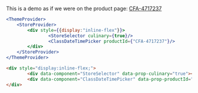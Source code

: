 
This is a demo as if we were on the product page: [CFA-4717237](https://www.surlatable.com/product/CFA-4717237/)
```jsx
<ThemeProvider>
	<StoreProvider>
		<div style={{display:"inline-flex"}}>
				<StoreSelector culinary={true}/>
				<ClassDateTimePicker productId={"CFA-4717237"}/>
		</div>
	</StoreProvider>
</ThemeProvider>
```


```html
<div style="display:inline-flex;">
		<div data-component="StoreSelector" data-prop-culinary="true"></div>
		<div data-component="ClassDateTimePicker" data-prop-productId="CFA-4717237"></div>
</div>
```
